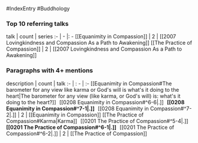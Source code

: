 #IndexEntry #Buddhology

### Top 10 referring talks
talk | count | series
:- | - |: -
[[Equanimity in Compassion]] | 2 | [[2007 Lovingkindness and Compassion As a Path to Awakening]]
[[The Practice of Compassion]] | 2 | [[2007 Lovingkindness and Compassion As a Path to Awakening]]

### Paragraphs with 4+ mentions
description | count | talk
:- | : - | :-
[[Equanimity in Compassion#The barometer for any view like karma or God's will is what's it doing to the heart\|The barometer for any view (like karma, or God's will) is: what's it doing to the heart?]] &nbsp;&nbsp;[[0208 Equanimity in Compassion#^6-6\|.]] &nbsp; **[[0208 Equanimity in Compassion#^7-1\|.]]** &nbsp; [[0208 Equanimity in Compassion#^7-2\|.]] | 2 | [[Equanimity in Compassion]]
[[The Practice of Compassion#Karma\|Karma]] &nbsp;&nbsp;[[0201 The Practice of Compassion#^5-4\|.]] &nbsp; **[[0201 The Practice of Compassion#^6-1\|.]]** &nbsp; [[0201 The Practice of Compassion#^6-2\|.]] | 2 | [[The Practice of Compassion]]

